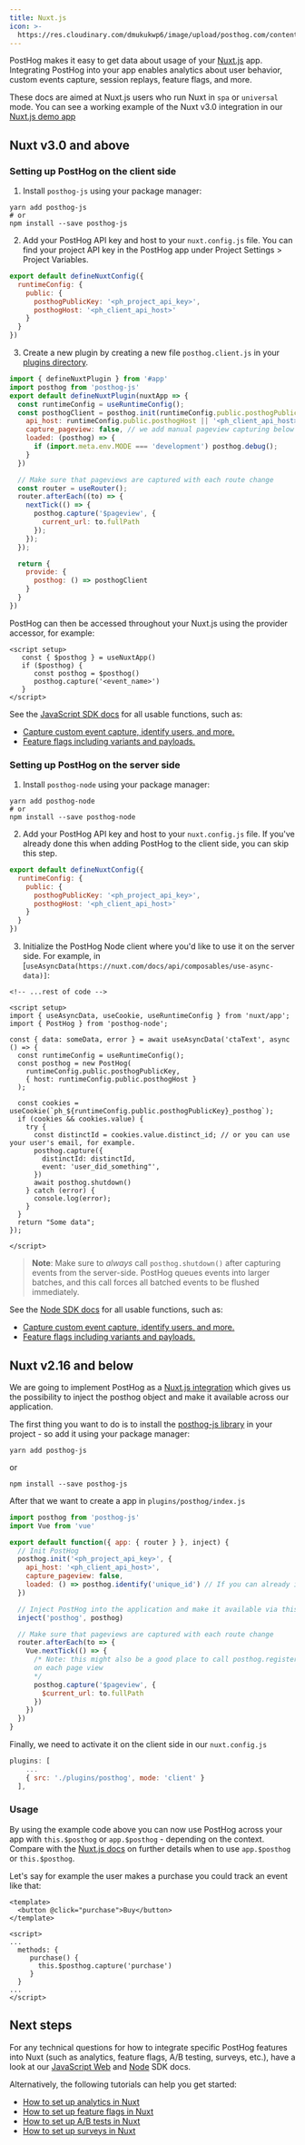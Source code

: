 ```yaml
---
title: Nuxt.js
icon: >-
  https://res.cloudinary.com/dmukukwp6/image/upload/posthog.com/contents/images/docs/integrate/frameworks/nuxt.svg
---
```


PostHog makes it easy to get data about usage of your [Nuxt.js](https://nuxt.com/) app. Integrating PostHog into your app enables analytics about user behavior, custom events capture, session replays, feature flags, and more.

These docs are aimed at Nuxt.js users who run Nuxt in `spa` or `universal` mode. You can see a working example of the Nuxt v3.0 integration in our [Nuxt.js demo app](https://github.com/PostHog/posthog-js/tree/master/playground/nuxtjs)

## Nuxt v3.0 and above

### Setting up PostHog on the client side

1. Install `posthog-js` using your package manager:

```shell
yarn add posthog-js
# or
npm install --save posthog-js
```

2. Add your PostHog API key and host to your `nuxt.config.js` file. You can find your project API key in the PostHog app under Project Settings > Project Variables.

```js file=nuxt.config.js
export default defineNuxtConfig({
  runtimeConfig: {
    public: {
      posthogPublicKey: '<ph_project_api_key>',
      posthogHost: '<ph_client_api_host>'
    }
  }
})
```

3. Create a new plugin by creating a new file `posthog.client.js` in your [plugins directory](https://nuxt.com/docs/guide/directory-structure/plugins).

```js file=plugins/posthog.client.js
import { defineNuxtPlugin } from '#app'
import posthog from 'posthog-js'
export default defineNuxtPlugin(nuxtApp => {
  const runtimeConfig = useRuntimeConfig();
  const posthogClient = posthog.init(runtimeConfig.public.posthogPublicKey, {
    api_host: runtimeConfig.public.posthogHost || '<ph_client_api_host>',
    capture_pageview: false, // we add manual pageview capturing below
    loaded: (posthog) => {
      if (import.meta.env.MODE === 'development') posthog.debug();
    }
  })

  // Make sure that pageviews are captured with each route change
  const router = useRouter();
  router.afterEach((to) => {
    nextTick(() => {
      posthog.capture('$pageview', {
        current_url: to.fullPath
      });
    });
  });

  return {
    provide: {
      posthog: () => posthogClient
    }
  }
})
```

PostHog can then be accessed throughout your Nuxt.js using the provider accessor, for example:

```vue filename=index.vue
<script setup>
   const { $posthog } = useNuxtApp()
   if ($posthog) {
      const posthog = $posthog()
      posthog.capture('<event_name>')
   }
</script>
```

See the [JavaScript SDK docs](/docs/libraries/js) for all usable functions, such as:
- [Capture custom event capture, identify users, and more.](/docs/libraries/js#send-custom-events-with-posthogcapture)
- [Feature flags including variants and payloads.](/docs/libraries/js#feature-flags)

### Setting up PostHog on the server side

1. Install `posthog-node` using your package manager:

```shell
yarn add posthog-node
# or
npm install --save posthog-node
```

2. Add your PostHog API key and host to your `nuxt.config.js` file. If you've already done this when adding PostHog to the client side, you can skip this step.

```js file=nuxt.config.js
export default defineNuxtConfig({
  runtimeConfig: {
    public: {
      posthogPublicKey: '<ph_project_api_key>',
      posthogHost: '<ph_client_api_host>'
    }
  }
})
```

3. Initialize the PostHog Node client where you'd like to use it on the server side. For example, in [`useAsyncData(https://nuxt.com/docs/api/composables/use-async-data)]`:

```vue file=app.vue
<!-- ...rest of code -->

<script setup>
import { useAsyncData, useCookie, useRuntimeConfig } from 'nuxt/app';
import { PostHog } from 'posthog-node';

const { data: someData, error } = await useAsyncData('ctaText', async () => {
  const runtimeConfig = useRuntimeConfig();
  const posthog = new PostHog(
    runtimeConfig.public.posthogPublicKey,
    { host: runtimeConfig.public.posthogHost }
  );

  const cookies = useCookie(`ph_${runtimeConfig.public.posthogPublicKey}_posthog`);
  if (cookies && cookies.value) {
    try {
      const distinctId = cookies.value.distinct_id; // or you can use your user's email, for example.
      posthog.capture({
        distinctId: distinctId,
        event: 'user_did_something"',
      })
      await posthog.shutdown()
    } catch (error) {
      console.log(error);
    }
  }
  return "Some data";
});

</script>
```

> **Note**: Make sure to _always_ call `posthog.shutdown()` after capturing events from the server-side.
> PostHog queues events into larger batches, and this call forces all batched events to be flushed immediately.

See the [Node SDK docs](/docs/libraries/node) for all usable functions, such as:
- [Capture custom event capture, identify users, and more.](/docs/libraries/node#capturing-events)
- [Feature flags including variants and payloads.](/docs/libraries/node#feature-flags)

## Nuxt v2.16 and below

We are going to implement PostHog as a [Nuxt.js integration](https://nuxtjs.org/docs/2.x/directory-structure/plugins) which gives us the possibility to inject
the posthog object and make it available across our application.

The first thing you want to do is to install the [posthog-js library](/docs/integrate/client/js) in your project - so add it using your package manager:

```shell
yarn add posthog-js
```

or

```shell
npm install --save posthog-js
```

After that we want to create a app in `plugins/posthog/index.js`

```javascript
import posthog from 'posthog-js'
import Vue from 'vue'

export default function({ app: { router } }, inject) {
  // Init PostHog
  posthog.init('<ph_project_api_key>', {
    api_host: '<ph_client_api_host>',
    capture_pageview: false,
    loaded: () => posthog.identify('unique_id') // If you can already identify your user
  })

  // Inject PostHog into the application and make it available via this.$posthog (or app.$posthog)
  inject('posthog', posthog)

  // Make sure that pageviews are captured with each route change
  router.afterEach(to => {
    Vue.nextTick(() => {
      /* Note: this might also be a good place to call posthog.register(...) in order to update your properties
      on each page view
      */
      posthog.capture('$pageview', {
        $current_url: to.fullPath
      })
    })
  })
}

```

Finally, we need to activate it on the client side in our `nuxt.config.js`

```js
plugins: [
    ...
    { src: './plugins/posthog', mode: 'client' }
  ],
```

### Usage

By using the example code above you can now use PostHog across your app with `this.$posthog` or `app.$posthog` - depending on the context. 
Compare with the [Nuxt.js docs](https://nuxtjs.org/docs/2.x/directory-structure/plugins#inject-in-root--context) on further details when to use `app.$posthog` or `this.$posthog`.

Let's say for example the user makes a purchase you could track an event like that:

```js-web
<template>
  <button @click="purchase">Buy</button>
</template>

<script>
...
  methods: {
     purchase() {
       this.$posthog.capture('purchase')
     }
  }
...
</script>
```

## Next steps

For any technical questions for how to integrate specific PostHog features into Nuxt (such as analytics, feature flags, A/B testing, surveys, etc.), have a look at our [JavaScript Web](/docs/libraries/js) and [Node](/docs/libraries/node) SDK docs.

Alternatively, the following tutorials can help you get started:

- [How to set up analytics in Nuxt](/tutorials/nuxt-analytics)
- [How to set up feature flags in Nuxt](/tutorials/nuxt-feature-flags)
- [How to set up A/B tests in Nuxt](/tutorials/nuxtjs-ab-tests)
- [How to set up surveys in Nuxt](/tutorials/nuxt-surveys)